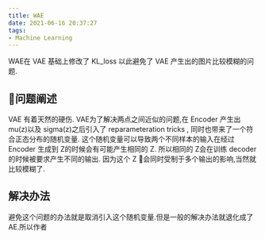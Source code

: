 ```yaml
---
title: WAE
date: 2021-06-16 20:37:27
tags:
- Machine Learning
---
```

WAE在 VAE 基础上修改了 KL_loss 以此避免了 VAE 产生出的图片比较模糊的问题.
<!--more-->
## 问题阐述
VAE 有着天然的硬伤. VAE为了解决两点之间近似的问题,在 Encoder 产生出 mu(z)以及 sigma(z)之后引入了 reparameteration tricks , 同时也带来了一个符合正态分布的随机变量. 这个随机变量可以导致两个不同样本的输入在经过 Encoder 生成到 Z的时候会有可能产生相同的 Z. 所以相同的 Z会在训练 decoder 的时候被要求产生不同的输出. 因为这个 Z 会同时受制于多个输出的影响,当然就比较模糊了.
## 解决办法
避免这个问题的办法就是取消引入这个随机变量.但是一般的解决办法就退化成了 AE.所以作者